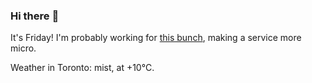 ### Hi there :wave:

It's Friday! I'm probably working for [this bunch](https://github.com/kohofinancial), making a service more micro.

Weather in Toronto: mist, at +10°C.
